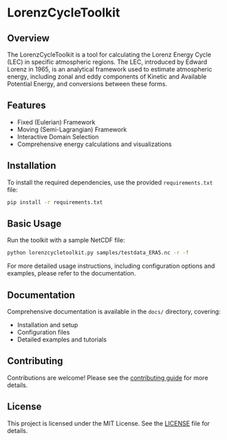 # LorenzCycleToolkit

## Overview
The LorenzCycleToolkit is a tool for calculating the Lorenz Energy Cycle (LEC) in specific atmospheric regions. The LEC, introduced by Edward Lorenz in 1965, is an analytical framework used to estimate atmospheric energy, including zonal and eddy components of Kinetic and Available Potential Energy, and conversions between these forms.

## Features
- Fixed (Eulerian) Framework
- Moving (Semi-Lagrangian) Framework
- Interactive Domain Selection
- Comprehensive energy calculations and visualizations

## Installation
To install the required dependencies, use the provided `requirements.txt` file:
```sh
pip install -r requirements.txt
```

## Basic Usage
Run the toolkit with a sample NetCDF file:
```sh
python lorenzcycletoolkit.py samples/testdata_ERA5.nc -r -f
```

For more detailed usage instructions, including configuration options and examples, please refer to the documentation.

## Documentation
Comprehensive documentation is available in the `docs/` directory, covering:
- Installation and setup
- Configuration files
- Detailed examples and tutorials

## Contributing
Contributions are welcome! Please see the [contributing guide](CONTRIBUTING.md) for more details.

## License
This project is licensed under the MIT License. See the [LICENSE](LICENSE) file for details.
